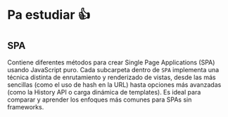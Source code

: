 # Pa estudiar 👍

## SPA
Contiene diferentes métodos para crear Single Page Applications (SPA) usando JavaScript puro. Cada subcarpeta dentro de `SPA` implementa una técnica distinta de enrutamiento y renderizado de vistas, desde las más sencillas (como el uso de hash en la URL) hasta opciones más avanzadas (como la History API o carga dinámica de templates). Es ideal para comparar y aprender los enfoques más comunes para SPAs sin frameworks.

